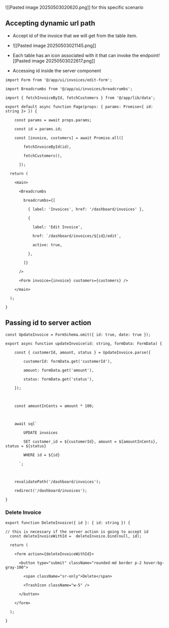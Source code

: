 ![[Pasted image 20250503020620.png]]
for this specific scenario


## Accepting dynamic url path
- Accept id of the invoice that we will get from the table item.
- ![[Pasted image 20250503021145.png]]

- Each table has an icon associated with it that can invoke the endpoint![[Pasted image 20250503022617.png]]
- Accessing id inside the server component
```tsx
import Form from '@/app/ui/invoices/edit-form';

import Breadcrumbs from '@/app/ui/invoices/breadcrumbs';

import { fetchInvoiceById, fetchCustomers } from '@/app/lib/data';

export default async function Page(props: { params: Promise<{ id: string }> }) {

    const params = await props.params;

    const id = params.id;

    const [invoice, customers] = await Promise.all([

        fetchInvoiceById(id),

        fetchCustomers(),

      ]);

  return (

    <main>

      <Breadcrumbs

        breadcrumbs={[

          { label: 'Invoices', href: '/dashboard/invoices' },

          {

            label: 'Edit Invoice',

            href: `/dashboard/invoices/${id}/edit`,

            active: true,

          },

        ]}

      />

      <Form invoice={invoice} customers={customers} />

    </main>

  );

}
```


## Passing id to server action

```tsx
const UpdateInvoice = FormSchema.omit({ id: true, date: true });

export async function updateInvoice(id: string, formData: FormData) {

    const { customerId, amount, status } = UpdateInvoice.parse({

        customerId: formData.get('customerId'),

        amount: formData.get('amount'),

        status: formData.get('status'),

    });

  

    const amountInCents = amount * 100;

  

    await sql`

        UPDATE invoices

        SET customer_id = ${customerId}, amount = ${amountInCents}, status = ${status}

        WHERE id = ${id}

      `;

  

    revalidatePath('/dashboard/invoices');

    redirect('/dashboard/invoices');

}
```


### Delete Invoice 
```tsx
export function DeleteInvoice({ id }: { id: string }) {

// this is necessary if the server action is going to accept id
  const deleteInvoiceWithId =  deleteInvoice.bind(null, id);

  return (

    <form action={deleteInvoiceWithId}>

      <button type="submit" className="rounded-md border p-2 hover:bg-gray-100">

        <span className="sr-only">Delete</span>

        <TrashIcon className="w-5" />

      </button>

    </form>

  );

}
```